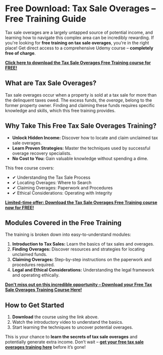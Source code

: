 # Free Download: Tax Sale Overages – Free Training Guide

Tax sale overages are a largely untapped source of potential income, and learning how to navigate this complex area can be incredibly rewarding. If you're looking for **free training on tax sale overages**, you're in the right place! Get direct access to a comprehensive Udemy course – **completely free of charge**.

[**Click here to download the Tax Sale Overages Free Training course for FREE!**](https://udemywork.com/tax-sale-overages-free-training)

## What are Tax Sale Overages?

Tax sale overages occur when a property is sold at a tax sale for more than the delinquent taxes owed. The excess funds, the *overage*, belong to the former property owner. Finding and claiming these funds requires specific knowledge and skills, which this free training provides.

## Why Take This Free Tax Sale Overages Training?

*   **Unlock Hidden Income:** Discover how to locate and claim unclaimed tax sale overages.
*   **Learn Proven Strategies:** Master the techniques used by successful overage recovery specialists.
*   **No Cost to You:** Gain valuable knowledge without spending a dime.

This free course covers:

*   ✔ Understanding the Tax Sale Process
*   ✔ Locating Overages: Where to Search
*   ✔ Claiming Overages: Paperwork and Procedures
*   ✔ Ethical Considerations: Operating with Integrity

[**Limited-time offer: Download the Tax Sale Overages Free Training course now for FREE!**](https://udemywork.com/tax-sale-overages-free-training)

## Modules Covered in the Free Training

The training is broken down into easy-to-understand modules:

1.  **Introduction to Tax Sales:** Learn the basics of tax sales and overages.
2.  **Finding Overages:** Discover resources and strategies for locating unclaimed funds.
3.  **Claiming Overages:** Step-by-step instructions on the paperwork and procedures required.
4.  **Legal and Ethical Considerations:** Understanding the legal framework and operating ethically.

[**Don't miss out on this incredible opportunity – Download your Free Tax Sale Overages Training Course Here!**](https://udemywork.com/tax-sale-overages-free-training)

## How to Get Started

1.  **Download** the course using the link above.
2.  Watch the introductory video to understand the basics.
3.  Start learning the techniques to uncover potential overages.

This is your chance to **learn the secrets of tax sale overages** and potentially generate extra income. Don’t wait – [**get your free tax sale overages training here**](https://udemywork.com/tax-sale-overages-free-training) before it’s gone!
